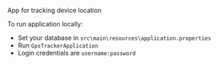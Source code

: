 App for tracking device location

To run application locally:

- Set your database in `src\main\resources\application.properties`
- Run `GpsTrackerApplication`
- Login credentials are `username:password`
